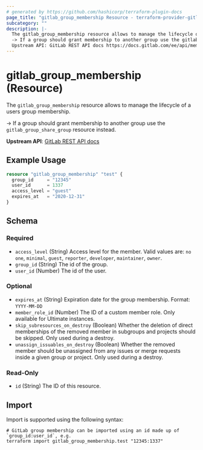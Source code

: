 ```yaml
---
# generated by https://github.com/hashicorp/terraform-plugin-docs
page_title: "gitlab_group_membership Resource - terraform-provider-gitlab"
subcategory: ""
description: |-
  The gitlab_group_membership resource allows to manage the lifecycle of a users group membership.
  -> If a group should grant membership to another group use the gitlab_group_share_group resource instead.
  Upstream API: GitLab REST API docs https://docs.gitlab.com/ee/api/members.html
---
```


# gitlab_group_membership (Resource)

The `gitlab_group_membership` resource allows to manage the lifecycle of a users group membership.

-> If a group should grant membership to another group use the `gitlab_group_share_group` resource instead.

**Upstream API**: [GitLab REST API docs](https://docs.gitlab.com/ee/api/members.html)

## Example Usage

```terraform
resource "gitlab_group_membership" "test" {
  group_id     = "12345"
  user_id      = 1337
  access_level = "guest"
  expires_at   = "2020-12-31"
}
```

<!-- schema generated by tfplugindocs -->
## Schema

### Required

- `access_level` (String) Access level for the member. Valid values are: `no one`, `minimal`, `guest`, `reporter`, `developer`, `maintainer`, `owner`.
- `group_id` (String) The id of the group.
- `user_id` (Number) The id of the user.

### Optional

- `expires_at` (String) Expiration date for the group membership. Format: `YYYY-MM-DD`
- `member_role_id` (Number) The ID of a custom member role. Only available for Ultimate instances.
- `skip_subresources_on_destroy` (Boolean) Whether the deletion of direct memberships of the removed member in subgroups and projects should be skipped. Only used during a destroy.
- `unassign_issuables_on_destroy` (Boolean) Whether the removed member should be unassigned from any issues or merge requests inside a given group or project. Only used during a destroy.

### Read-Only

- `id` (String) The ID of this resource.

## Import

Import is supported using the following syntax:

```shell
# GitLab group membership can be imported using an id made up of `group_id:user_id`, e.g.
terraform import gitlab_group_membership.test "12345:1337"
```
